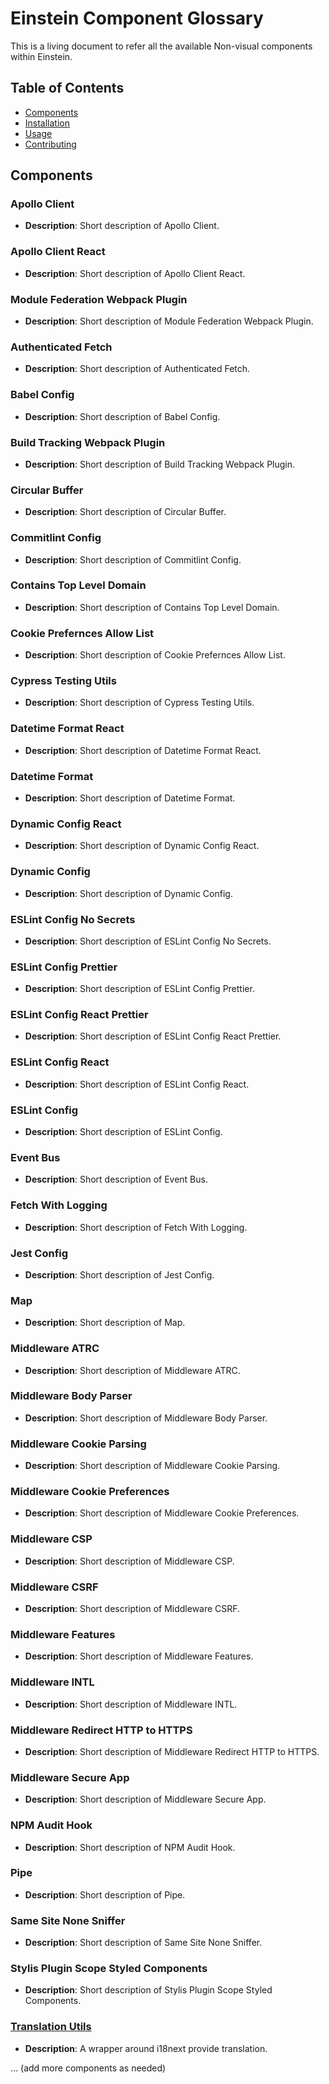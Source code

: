 # Einstein Component Glossary

This is a living document to refer all the available Non-visual components within Einstein.

## Table of Contents

-   [Components](#components)
-   [Installation](#installation)
-   [Usage](#usage)
-   [Contributing](#contributing)

## Components

### Apollo Client

-   **Description**: Short description of Apollo Client.

### Apollo Client React

-   **Description**: Short description of Apollo Client React.

### Module Federation Webpack Plugin

-   **Description**: Short description of Module Federation Webpack Plugin.

### Authenticated Fetch

-   **Description**: Short description of Authenticated Fetch.

### Babel Config

-   **Description**: Short description of Babel Config.

### Build Tracking Webpack Plugin

-   **Description**: Short description of Build Tracking Webpack Plugin.

### Circular Buffer

-   **Description**: Short description of Circular Buffer.

### Commitlint Config

-   **Description**: Short description of Commitlint Config.

### Contains Top Level Domain

-   **Description**: Short description of Contains Top Level Domain.

### Cookie Prefernces Allow List

-   **Description**: Short description of Cookie Prefernces Allow List.

### Cypress Testing Utils

-   **Description**: Short description of Cypress Testing Utils.

### Datetime Format React

-   **Description**: Short description of Datetime Format React.

### Datetime Format

-   **Description**: Short description of Datetime Format.

### Dynamic Config React

-   **Description**: Short description of Dynamic Config React.

### Dynamic Config

-   **Description**: Short description of Dynamic Config.

### ESLint Config No Secrets

-   **Description**: Short description of ESLint Config No Secrets.

### ESLint Config Prettier

-   **Description**: Short description of ESLint Config Prettier.

### ESLint Config React Prettier

-   **Description**: Short description of ESLint Config React Prettier.

### ESLint Config React

-   **Description**: Short description of ESLint Config React.

### ESLint Config

-   **Description**: Short description of ESLint Config.

### Event Bus

-   **Description**: Short description of Event Bus.

### Fetch With Logging

-   **Description**: Short description of Fetch With Logging.

### Jest Config

-   **Description**: Short description of Jest Config.

### Map

-   **Description**: Short description of Map.

### Middleware ATRC

-   **Description**: Short description of Middleware ATRC.

### Middleware Body Parser

-   **Description**: Short description of Middleware Body Parser.

### Middleware Cookie Parsing

-   **Description**: Short description of Middleware Cookie Parsing.

### Middleware Cookie Preferences

-   **Description**: Short description of Middleware Cookie Preferences.

### Middleware CSP

-   **Description**: Short description of Middleware CSP.

### Middleware CSRF

-   **Description**: Short description of Middleware CSRF.

### Middleware Features

-   **Description**: Short description of Middleware Features.

### Middleware INTL

-   **Description**: Short description of Middleware INTL.

### Middleware Redirect HTTP to HTTPS

-   **Description**: Short description of Middleware Redirect HTTP to HTTPS.

### Middleware Secure App

-   **Description**: Short description of Middleware Secure App.

### NPM Audit Hook

-   **Description**: Short description of NPM Audit Hook.

### Pipe

-   **Description**: Short description of Pipe.

### Same Site None Sniffer

-   **Description**: Short description of Same Site None Sniffer.

### Stylis Plugin Scope Styled Components

-   **Description**: Short description of Stylis Plugin Scope Styled Components.

### [Translation Utils](packages/translate/docs/README.md)

-   **Description**: A wrapper around i18next provide translation.

... (add more components as needed)
